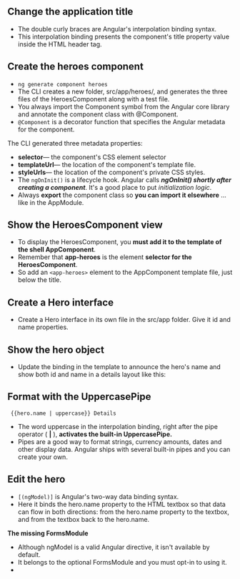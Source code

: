 ## Change the application title
 - The double curly braces are Angular's interpolation binding syntax. 
 - This interpolation binding presents the component's title property value inside the HTML header tag.
## Create the heroes component
 - `ng generate component heroes`
 - The CLI creates a new folder, src/app/heroes/, and generates the three files of the HeroesComponent along with a test file.
 - You always import the Component symbol from the Angular core library and annotate the component class with @Component.
 - `@Component` is a decorator function that specifies the Angular
   metadata for the component.

The CLI generated three metadata properties:

 - **selector**— the component's CSS element selector
 - **templateUrl**— the location of the component's template file.
 - **styleUrls**— the location of the component's private CSS styles.
 - The `ngOnInit()` is a lifecycle hook. Angular calls ***ngOnInit() shortly
   after creating a component***. It's a good place to put *initialization
   logic*.
 - Always **export** the component class so **you can import it elsewhere** ... like in the AppModule.
## Show the HeroesComponent view
 - To display the HeroesComponent, you **must add it to the template of the shell AppComponent**.
 - Remember that **app-heroes** is the element **selector for the HeroesComponent**. 
 - So add an `<app-heroes>` element to the AppComponent template file, just below the title.

## Create a Hero interface

 - Create a Hero interface in its own file in the src/app folder. Give it id and name properties.
## Show the hero object
 - Update the binding in the template to announce the hero's name and show both id and name in a details layout like this:
 ## Format with the UppercasePipe

     {{hero.name | uppercase}} Details

 - The word uppercase in the interpolation binding, right after the pipe operator ( **|** ), **activates the built-in UppercasePipe.**
 - Pipes are a good way to format strings, currency amounts, dates and other display data. Angular ships with several built-in pipes and you can create your own.
## Edit the hero

 - `[(ngModel)]` is Angular's two-way data binding syntax.
 - Here it binds the hero.name property to the HTML textbox so that data can flow in both directions: from the hero.name property to the textbox, and from the textbox back to the hero.name.


**The missing FormsModule**

 - Although ngModel is a valid Angular directive, it isn't available by default.
 - It belongs to the optional FormsModule and you must opt-in to using it.
 - 

<!--stackedit_data:
eyJoaXN0b3J5IjpbLTE5MTE2OTk4NjEsMTUzMTE1NDMyOSwxOT
g4ODg0ODAxLC03NTcyMTQ3ODhdfQ==
-->